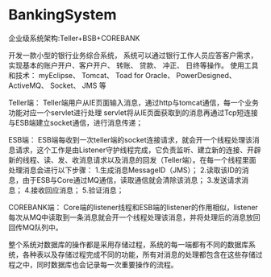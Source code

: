 # BankingSystem
企业级系统架构:Teller+BSB+COREBANK

开发一款小型的银行业务综合系统， 系统可以通过银行工作人员应答客户需求， 实现基本的账户开户、客户开户、 转账、 贷款、 冲正、 日终等操作。 
使用工具和技术： myEclipse、 Tomcat、 Toad for Oracle、 PowerDesigned、 ActiveMQ、 Socket、 JMS 等

Teller端：
  Teller端用户从IE页面输入消息，通过http与tomcat通信，每一个业务功能对应一个servlet进行处理
  servlet将从IE页面获取到的消息再通过Tcp短连接与ESB端建立socket通信，进行消息传递；
  
ESB端：
  ESB端每收到一次teller端的socket连接请求，就会开一个线程处理该消息请求，这个工作是由Listener守护线程完成，它负责监听、建立新的连接、开辟新的线程、读、发、收消息请求以及消息的回发（Teller端）。在每一个线程里面处理消息会进行以下步骤：
  1.生成消息MessageID（JMS）；
  2.读取该ID的消息，由于ESB与Core通过MQ通信，读取通信就会清除该消息；
  3.发送请求消息；
  4.接收回应消息；
  5.验证消息；
  
COREBANK端：
  Core端的listener线程和ESB端的listener的作用相似，listener每次从MQ中读取到一条消息就会开一个线程处理该消息，并将处理后的消息放回回传MQ队列中。
  
整个系统对数据库的操作都是采用存储过程，系统的每一端都有不同的数据库系统，各种表以及存储过程完成不同的功能，所有对消息的处理都包含在这些存储过程之中，同时数据库也会记录每一次重要操作的流程。
